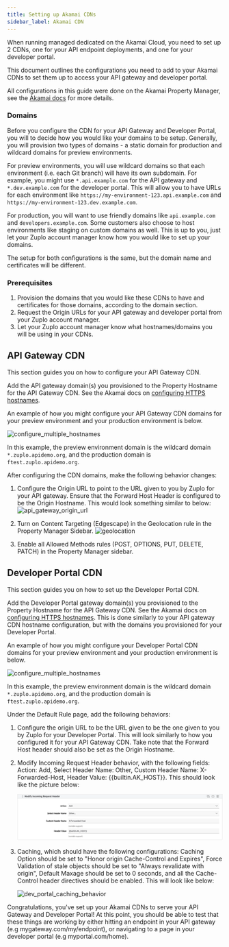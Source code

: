 ```yaml
---
title: Setting up Akamai CDNs
sidebar_label: Akamai CDN
---
```


When running managed dedicated on the Akamai Cloud, you need to set up 2 CDNs,
one for your API endpoint deployments, and one for your developer portal.

This document outlines the configurations you need to add to your Akamai CDNs to
set them up to access your API gateway and developer portal.

All configurations in this guide were done on the Akamai Property Manager, see
the
[Akamai docs](https://techdocs.akamai.com/property-mgr/docs/know-your-around)
for more details.

### Domains

Before you configure the CDN for your API Gateway and Developer Portal, you will
to decide how you would like your domains to be setup. Generally, you will
provision two types of domains - a static domain for production and wildcard
domains for preview environments.

For preview environments, you will use wildcard domains so that each environment
(i.e. each Git branch) will have its own subdomain. For example, you might use
`*.api.example.com` for the API gateway and `*.dev.example.com` for the
developer portal. This will allow you to have URLs for each environment like
`https://my-environment-123.api.example.com` and
`https://my-environment-123.dev.example.com`.

For production, you will want to use friendly domains like `api.example.com` and
`developers.example.com`. Some customers also choose to host environments like
staging on custom domains as well. This is up to you, just let your Zuplo
account manager know how you would like to set up your domains.

The setup for both configurations is the same, but the domain name and
certificates will be different.

### Prerequisites

1. Provision the domains that you would like these CDNs to have and certificates
   for those domains, according to the domain section.
2. Request the Origin URLs for your API gateway and developer portal from your
   Zuplo account manager.
3. Let your Zuplo account manager know what hostnames/domains you will be using
   in your CDNs.

## API Gateway CDN

This section guides you on how to configure your API Gateway CDN.

Add the API gateway domain(s) you provisioned to the Property Hostname for the
API Gateway CDN. See the Akamai docs on
[configuring HTTPS hostnames](https://techdocs.akamai.com/property-mgr/docs/serve-content-over-https).

An example of how you might configure your API Gateway CDN domains for your
preview environment and your production environment is below.

![configure_multiple_hostnames](../../../public/media/managed-dedicated-akamai/multiple_hostname_domains.png)

In this example, the preview environment domain is the wildcard domain
`*.zuplo.apidemo.org`, and the production domain is `ftest.zuplo.apidemo.org`.

After configuring the CDN domains, make the following behavior changes:

1. Configure the Origin URL to point to the URL given to you by Zuplo for your
   API gateway. Ensure that the Forward Host Header is configured to be the
   Origin Hostname. This would look something similar to below:
   ![api_gateway_origin_url](../../../public/media/managed-dedicated-akamai/api_gateway_origin_url.png)

2. Turn on Content Targeting (Edgescape) in the Geolocation rule in the Property
   Manager Sidebar.
   ![geolocation](../../../public/media/managed-dedicated-akamai/geolocation.png)

3. Enable all Allowed Methods rules (POST, OPTIONS, PUT, DELETE, PATCH) in the
   Property Manager sidebar.

## Developer Portal CDN

This section guides you on how to set up the Developer Portal CDN.

Add the Developer Portal gateway domain(s) you provisioned to the Property
Hostname for the API Gateway CDN. See the Akamai docs on
[configuring HTTPS hostnames](https://techdocs.akamai.com/property-mgr/docs/serve-content-over-https).
This is done similarly to your API gateway CDN hostname configuration, but with
the domains you provisioned for your Developer Portal.

An example of how you might configure your Developer Portal CDN domains for your
preview environment and your production environment is below.

![configure_multiple_hostnames](../../../public/media/managed-dedicated-akamai/multiple_hostname_domains.png)

In this example, the preview environment domain is the wildcard domain
`*.zuplo.apidemo.org`, and the production domain is `ftest.zuplo.apidemo.org`.

Under the Default Rule page, add the following behaviors:

1.  Configure the origin URL to be the URL given to be the one given to you by
    Zuplo for your Developer Portal. This will look similarly to how you
    configured it for your API Gateway CDN. Take note that the Forward Host
    header should also be set as the Origin Hostname.

2.  Modify Incoming Request Header behavior, with the following fields: Action:
    Add, Select Header Name: Other, Custom Header Name: X-Forwarded-Host, Header
    Value: \{\{builtin.AK_HOST\}\}. This should look like the picture below:

    ![dev_portal_cdn_base_path_and_incoming_header_behaviors](../../../public/media/managed-dedicated-akamai/default_rule_dev_portal_config.png)

3.  Caching, which should have the following configurations: Caching Option
    should be set to "Honor origin Cache-Control and Expires", Force Validation
    of stale objects should be set to "Always revalidate with origin", Default
    Maxage should be set to 0 seconds, and all the Cache-Control header
    directives should be enabled. This will look like below:

    ![dev_portal_caching_behavior](../../../public/media/managed-dedicated-akamai/dev_portal_cdn_caching_behavior.png)

Congratulations, you've set up your Akamai CDNs to serve your API Gateway and
Developer Portal! At this point, you should be able to test that these things
are working by either hitting an endpoint in your API gateway (e.g
mygateway.com/my/endpoint), or navigating to a page in your developer portal
(e.g myportal.com/home).

